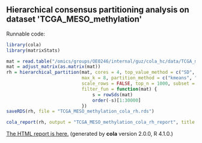 
## Hierarchical consensus partitioning analysis on dataset 'TCGA_MESO_methylation'

Runnable code:

```r
library(cola)
library(matrixStats)

mat = read.table("/omics/groups/OE0246/internal/guz/cola_hc/data/TCGA_methylation/data/TCGA.MESO.sampleMap__HumanMethylation450.gz", header = TRUE, row.names = 1)
mat = adjust_matrix(as.matrix(mat))
rh = hierarchical_partition(mat, cores = 4, top_value_method = c("SD", "ATC"),
                            max_k = 8, partition_method = c("kmeans", "skmeans"),
                            scale_rows = FALSE, top_n = 1000, subset = 500, group_diff = 0.25, min_n_signatures = 1000,
                            filter_fun = function(mat) {
                                s = rowSds(mat)
                                order(-s)[1:30000]
                            })
saveRDS(rh, file = "TCGA_MESO_methylation_cola_rh.rds")

cola_report(rh, output = "TCGA_MESO_methylation_cola_rh_report", title = "cola Report for Hierarchical Partitioning - 'TCGA_MESO_methylation'")
```

[The HTML report is here.](https://cola-rh.github.io/TCGA_MESO_methylation/TCGA_MESO_methylation_cola_rh_report/cola_hc.html) (generated by __cola__ version 2.0.0, R 4.1.0.)


